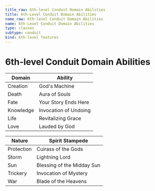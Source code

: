 ```yaml
---
title_raw: 6th-level Conduit Domain Abilities
title: 6th-Level Conduit Domain Abilities
name_raw: 6th-level Conduit Domain Abilities
name: 6th-Level Conduit Domain Abilities
type: classes
subtype: conduit
kind: 6th-level features
---
```


# 6th-level Conduit Domain Abilities

| Domain    | Ability               |
| --------- | --------------------- |
| Creation  | God's Machine         |
| Death     | Aura of Souls         |
| Fate      | Your Story Ends Here  |
| Knowledge | Invocation of Undoing |
| Life      | Revitalizing Grace    |
| Love      | Lauded by God         |

| Nature     | Spirit Stampede            |
| ---------- | -------------------------- |
| Protection | Cuirass of the Gods        |
| Storm      | Lightning Lord             |
| Sun        | Blessing of the Midday Sun |
| Trickery   | Invocation of Mystery      |
| War        | Blade of the Heavens       |
